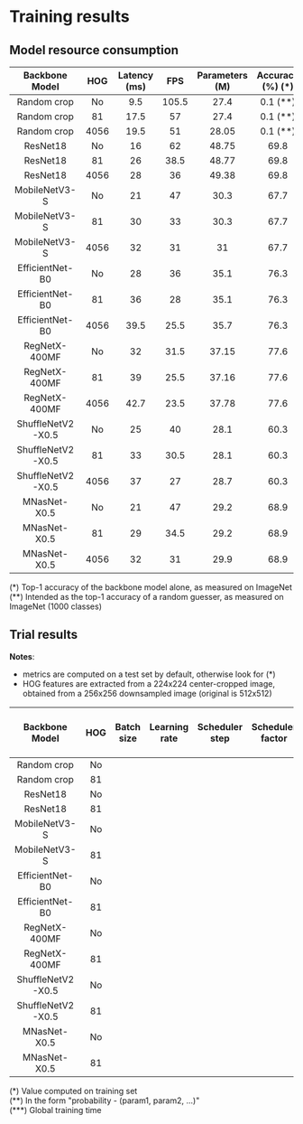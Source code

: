 # Training results

## Model resource consumption

| Backbone Model | HOG | Latency (ms) | FPS | Parameters (M) | Accuracy (%) (*) |
|:-------:|:---------:|:---:|:-----:|:------------:|:---:|
| Random crop | No | 9.5 | 105.5 | 27.4 | 0.1 (**)  |
| Random crop | 81 | 17.5 | 57 | 27.4 | 0.1 (**) |
| Random crop | 4056 | 19.5 | 51 | 28.05| 0.1 (**) |
| ResNet18 | No | 16 | 62 | 48.75 |69.8 |
| ResNet18 | 81 | 26 | 38.5 | 48.77 |69.8 |
| ResNet18 | 4056 | 28 | 36 | 49.38 |69.8 |
| MobileNetV3-S | No | 21 | 47 | 30.3 |67.7 |
| MobileNetV3-S | 81 | 30 | 33 | 30.3 |67.7 |
| MobileNetV3-S | 4056 | 32 | 31 | 31 |67.7 |
| EfficientNet-B0 | No | 28 | 36 | 35.1 |76.3 |
| EfficientNet-B0 | 81 | 36 | 28 | 35.1 |76.3 |
| EfficientNet-B0 | 4056 | 39.5 | 25.5 |35.7 |76.3 |
| RegNetX-400MF | No | 32 | 31.5 | 37.15 |77.6 |
| RegNetX-400MF | 81 | 39 | 25.5 | 37.16 |77.6 |
| RegNetX-400MF | 4056 | 42.7 | 23.5 | 37.78 |77.6 |
| ShuffleNetV2-X0.5 | No | 25 | 40 | 28.1 |60.3 |
| ShuffleNetV2-X0.5 | 81 | 33 | 30.5 | 28.1 |60.3 |
| ShuffleNetV2-X0.5 | 4056 | 37 | 27 | 28.7 |60.3 |
| MNasNet-X0.5 | No | 21 | 47 | 29.2 |68.9 |
| MNasNet-X0.5 | 81 | 29 | 34.5 | 29.2 |68.9 |
| MNasNet-X0.5 | 4056 | 32 | 31 | 29.9 |68.9 |


(*) Top-1 accuracy of the backbone model alone, as measured on ImageNet  
(**) Intended as the top-1 accuracy of a random guesser, as measured on ImageNet (1000 classes)

## Trial results

**Notes**:
- metrics are computed on a test set by default, otherwise look for (*)
- HOG features are extracted from a 224x224 center-cropped image, obtained from a 256x256 downsampled image (original is 512x512)

| Backbone Model | HOG | Batch size | Learning rate | Scheduler step | Scheduler factor | Weight decay | Color jitter (**) | Lighting noise (**) | Gaussian blur (**) | Geometric transform (**) | Epochs | Reduction factor | Test loss | Test epochs | Top-1 accuracy (%) | Top-5 accuracy (%) | MCA (%) | Training time (mins) (***) | Output folder |
|:--------------:|:---:|:----------:|:-------------:|:------------:|:------------:|:------:|:----------------:|:--------------:|:--------------:|:---:|:-------------:|:--:|:--:|:--:|:--:|:--:|:--:|:--:|:--:|
| Random crop | No | | | | | | | | | | | | | | | | | |[link]() |
| Random crop | 81 | | | | | | | | | | | | | | | | | |[link]() |
| ResNet18 | No | | | | | | | | | | | | | | | | | |[link]() |
| ResNet18 | 81 | | | | | | | | | | | | | | | | | |[link]() |
| MobileNetV3-S | No | | | | | | | | | | | | | | | | | |[link]() |
| MobileNetV3-S | 81 | | | | | | | | | | | | | | | | | |[link]() |
| EfficientNet-B0 | No | | | | | | | | | | | | | | | | | |[link]() |
| EfficientNet-B0 | 81 | | | | | | | | | | | | | | | | | | [link]() |
| RegNetX-400MF | No | | | | | | | | | | | | | | | | | | [link]() |
| RegNetX-400MF | 81 | | | | | | | | | | | | | | | | | |[link]() |
| ShuffleNetV2-X0.5 | No | | | | | | | | | | | | | | | | | |[link]() |
| ShuffleNetV2-X0.5 | 81 | | | | | | | | | | | | | | | | | |[link]() |
| MNasNet-X0.5 | No | | | | | | | | | | | | | | | | | |[link]() |
| MNasNet-X0.5 | 81 | | | | | | | | | | | | | | | | | |[link]() |

(\*) Value computed on training set  
(*\*) In the form "probability - (param1, param2, ...)"  
(\***) Global training time